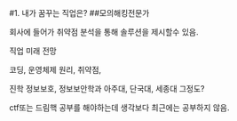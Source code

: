#1. 내가 꿈꾸는 직업은?
##모의해킹전문가

회사에 들어가 취약점 분석을 통해 솔루션을 제시할수 있음.

직업 미래 전망

코딩, 운영체제 원리, 취약점, 

진학
정보보호, 정보보안학과
아주대, 단국대, 세종대 그정도?

ctf또는 드림핵 공부를 해야하는데 생각보다 최근에는 공부하지 않음.

